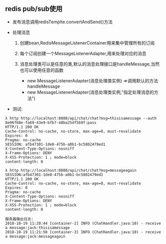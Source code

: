 ## redis pub/sub使用

* 发布消息调用redisTemplte.convertAndSend()方法

* 处理消息

    1. 创建bean,RedisMessageListenerContainer用来集中管理所有的订阅
    2. 每个订阅创建一个MessageListenerAdapter,用来处理对应的消息
    3. 消息处理类可以是任意的类,默认的消息处理接口是handleMessage,当然也可以使用任意的函数
    
        * new MessageListenerAdapter(消息处理类实例) =>调用默认的方法 handleMessage
        * new MessageListenerAdapter(消息处理类实例,"指定处理消息的方法") 

* 测试:
```
λ http http://localhost:8080/api/chat/chat?msg=thisisamessage --auth 8e96f68e-fa69-43e9-bfb7-48ba25df5b9f:pass
HTTP/1.1 200 OK
Cache-Control: no-cache, no-store, max-age=0, must-revalidate
Expires: 0
Pragma: no-cache
SESSION: afb47301-1de8-475b-a0b1-bc5802479ed1
X-Content-Type-Options: nosniff
X-Frame-Options: DENY
X-XSS-Protection: 1 ; mode=block
content-length: 0

λ http http://localhost:8080/api/chat/chat?msg=messageagain SESSION:afb47301-1de8-475b-a0b1-bc5802479ed1
HTTP/1.1 200 OK
Cache-Control: no-cache, no-store, max-age=0, must-revalidate
Expires: 0
Pragma: no-cache
X-Content-Type-Options: nosniff
X-Frame-Options: DENY
X-XSS-Protection: 1 ; mode=block
content-length: 0

服务器输出日志:
2018-10-19 11:20:44 [container-2] INFO (ChatHandler.java:10) - receive a message:jack:thisisamessage
2018-10-19 11:21:50 [container-3] INFO (ChatHandler.java:10) - receive a message:jack:messageagain
```